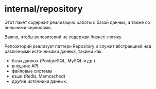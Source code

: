 # internal/repository

Этот пакет содержит реализацию работы с базой данных, а также со внешними сервисами.

Важно, чтобы репозиторий не содержал бизнес-логику.

Репозиторий реализует паттерн Repository и служит абстракцией над различными источниками данных, такими как:
- базы данных (PostgreSQL, MySQL и др.)
- внешние API
- файловые системы
- кэши (Redis, Memcached)
- другие источники данных.
